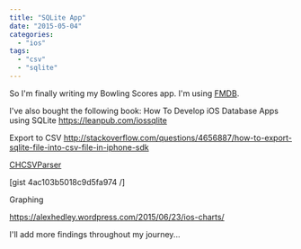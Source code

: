 ```yaml
---
title: "SQLite App"
date: "2015-05-04"
categories: 
  - "ios"
tags: 
  - "csv"
  - "sqlite"
---
```


So I'm finally writing my Bowling Scores app. I'm using [FMDB](https://github.com/ccgus/fmdb).

I've also bought the following book: How To Develop iOS Database Apps using SQLite https://leanpub.com/iossqlite

Export to CSV http://stackoverflow.com/questions/4656887/how-to-export-sqlite-file-into-csv-file-in-iphone-sdk

[CHCSVParser](https://github.com/davedelong/CHCSVParser)

\[gist 4ac103b5018c9d5fa974 /\]

Graphing

https://alexhedley.wordpress.com/2015/06/23/ios-charts/

I'll add more findings throughout my journey...
